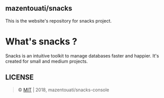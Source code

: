 ## mazentouati/snacks

This is the website's repository for snacks project.

# What's snacks ?

Snacks is an intuitive toolkit to manage databases faster and happier. It's created for small and medium projects.

## LICENSE

> &copy; [MIT](./LICENSE) | 2018, mazentouati/snacks-console
